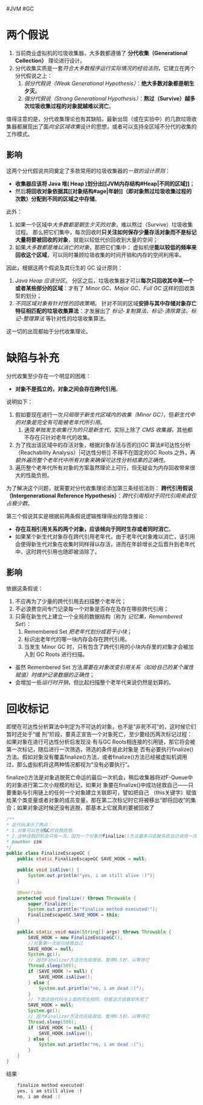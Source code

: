#JVM #GC 
# 两个假说
1. 当前商业虚拟机的垃圾收集器，大多数都遵循了 **分代收集（Generational Collection）** 理论进行设计。
2. 分代收集实质是一套*符合大多数程序运行实际情况的经验法则*，它建立在两个分代假说之上：
	1. *弱分代假说（Weak Generational Hypothesis）*：**绝大多数对象都是朝生夕灭**。
	2. *强分代假说（Strong Generational Hypothesis）*：**熬过（Survive）越多次垃圾收集过程的对象就越难以消亡**。

值得注意的是，分代收集理论也有其缺陷，最新出现（或在实验中）的几款垃圾收集器都展现出了面*向全区域收集*设计的思想，或者可以支持全区域不分代的收集的工作模式。

## 影响
这两个分代假说共同奠定了多款常用的垃圾收集器的*一致的设计原则*：
- **收集器应该将 Java 堆( Heap )划分出[[JVM内存结构#Heap|不同的区域]]**；
- 然后**将回收对象依据其[[对象结构#age|年龄]]（即对象熬过垃圾收集过程的次数）分配到不同的区域之中存储**。

此外：
1. 如果一个区域中*大多数都是朝生夕灭的对象*，难以熬过（Survive）垃圾收集过程。
	那么把它们集中，每次回收时**只关注如何保存少量存活对象而不是标记大量将要被回收的对象**，就能以较低代价回收到大量的空间；
2. 如果*大多数都是难以消亡的对象*，那把它们集中；
	虚拟机便**能以较低的频率来回收这个区域**，可以同时兼顾垃圾收集的时间开销和内存的空间利用率。
	
因此，根据这两个假说及其衍生的 GC 设计原则：
1. *Java Heap 应该分区*。
	分区之后，垃圾收集器才可以**每次只回收其中某一个或者某些部分的区域**：才有了 *Minor GC、Major GC、Full GC* 这样的回收类型的划分；
2. *不同区域对象有针对性的回收策略*。
	针对不同的区域**安排与其中存储对象存亡特征相匹配的垃圾收集算法**：才发展出了 *标记-复制算法、标记-清除算法、标记-整理算法* 等针对性的垃圾收集算法。
	
这一切的出现都始于分代收集理论。

# 缺陷与补充
分代收集至少存在一个明显的困难：
- **对象不是孤立的，对象之间会存在跨代引用**。

说明如下：
1. 假如要现在进行一次*只局限于新生代区域内的收集（Minor GC）*，但*新生代中的对象是完全有可能被老年代所引用*。
	1. 通常*单独发生收集行为的只是新生代*，实际上除了 *CMS 收集器*，其他都不存在只针对老年代的收集。
2. 为了找出该区域中的存活对象，根据对象存活与否的[[GC 算法#可达性分析（Reachability Analysis）|可达性分析]] 不得不在固定的GC Roots 之外，再*额外遍历整个老年代中所有对象来确保可达性分析结果的正确性*。
3. 遍历整个老年代所有对象的方案虽然理论上可行，但无疑会为内存回收带来很大的性能负担。

为了解决这个问题，就需要对分代收集理论添加第三条经验法则：
**跨代引用假说（Intergenerational Reference Hypothesis）**：*跨代引用相对于同代引用来说仅占极少数*。

第三个假说其实是根据前两条假说逻辑推理得出的隐含推论：
- **存在互相引用关系的两个对象，应该倾向于同时生存或者同时消亡**。
- 如果某个新生代对象存在跨代引用老年代，由于老年代对象难以消亡，该引用会使得新生代对象在收集时同样得以存活，进而在年龄增长之后晋升到老年代中，这时跨代引用也随即被消除了。

## 影响

依据这条假说：
1. 不应再为了少量的跨代引用去扫描整个老年代；
2. 不必浪费空间专门记录每一个对象是否存在及存在哪些跨代引用；
3. 只需在新生代上建立一个全局的数据结构（称为 *记忆集，Remembered Set*）：
	1. Remembered Set *把老年代划分成若干小块*；
	2. 标识出老年代的哪一块内存会存在跨代引用。
	3. 当发生 Minor GC 时，只有包含了跨代引用的小块内存里的对象才会被加入到 GC Roots 进行扫描。

- 虽然 Remembered Set 方法*需要在对象改变引用关系（如给自己的某个属性赋值）时维护记录数据的正确性*；
- 会增加一些*运行时开销*，但比起扫描整个老年代来说仍然是划算的。

# 回收标记
即使在可达性分析算法中判定为不可达的对象，也不是“非死不可”的，这时候它们暂时还处于“缓
刑”阶段，要真正宣告一个对象死亡，至少要经历两次标记过程：如果对象在进行可达性分析后发现没
有与GC Roots相连接的引用链，那它将会被第一次标记，随后进行一次筛选，筛选的条件是此对象是
否有必要执行finalize()方法。假如对象没有覆盖finalize()方法，或者finalize()方法已经被虚拟机调用
过，那么虚拟机将这两种情况都视为“没有必要执行”。

finalize()方法是对象逃脱死亡命运的最后一次机会，稍后收集器将对F-Queue中的对象进行第二次小规模的标记，如果对
象要在finalize()中成功拯救自己——只要重新与引用链上的任何一个对象建立关联即可，譬如把自己
（this关键字）赋值给某个类变量或者对象的成员变量，那在第二次标记时它将被移出“即将回收”的集
合；如果对象这时候还没有逃脱，那基本上它就真的要被回收了


```java
/**
* 此代码演示了两点：
* 1.对象可以在被GC时自我拯救。
* 2.这种自救的机会只有一次，因为一个对象的finalize()方法最多只会被系统自动调用一次
* @author zzm
*/
public class FinalizeEscapeGC {
	public static FinalizeEscapeGC SAVE_HOOK = null;
	
	public void isAlive() {
		System.out.println("yes, i am still alive :)");
	}
	
	@Override
	protected void finalize() throws Throwable {
		super.finalize();
		System.out.println("finalize method executed!");
		FinalizeEscapeGC.SAVE_HOOK = this;
	}
	
	public static void main(String[] args) throws Throwable {
		SAVE_HOOK = new FinalizeEscapeGC();
		//对象第一次成功拯救自己
		SAVE_HOOK = null;
		System.gc();
		// 因为Finalizer方法优先级很低，暂停0.5秒，以等待它
		Thread.sleep(500);
		if (SAVE_HOOK != null) {
			SAVE_HOOK.isAlive();
		} else {
			System.out.println("no, i am dead :(");
		}
		// 下面这段代码与上面的完全相同，但是这次自救却失败了
		SAVE_HOOK = null;
		System.gc();
		// 因为Finalizer方法优先级很低，暂停0.5秒，以等待它
		Thread.sleep(500);
		if (SAVE_HOOK != null) {
			SAVE_HOOK.isAlive();
		} else {
			System.out.println("no, i am dead :(");
		}
	}
}
```

结果
```java
	finalize method executed!
	yes, i am still alive :)
	no, i am dead :(
```



